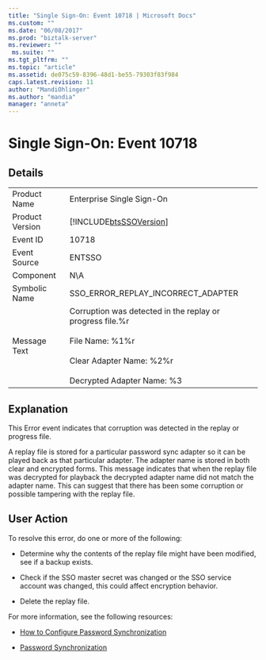 ```yaml
---
title: "Single Sign-On: Event 10718 | Microsoft Docs"
ms.custom: ""
ms.date: "06/08/2017"
ms.prod: "biztalk-server"
ms.reviewer: ""
 ms.suite: ""
ms.tgt_pltfrm: ""
ms.topic: "article"
ms.assetid: de075c59-8396-48d1-be55-79303f83f984
caps.latest.revision: 11
author: "MandiOhlinger"
ms.author: "mandia"
manager: "anneta"
---
```

# Single Sign-On: Event 10718
## Details  
  
|||  
|-|-|  
|Product Name|Enterprise Single Sign-On|  
|Product Version|[!INCLUDE[btsSSOVersion](../includes/btsssoversion-md.md)]|  
|Event ID|10718|  
|Event Source|ENTSSO|  
|Component|N\A|  
|Symbolic Name|SSO_ERROR_REPLAY_INCORRECT_ADAPTER|  
|Message Text|Corruption was detected in the replay or progress file.%r<br /><br /> File Name: %1%r<br /><br /> Clear Adapter Name: %2%r<br /><br /> Decrypted Adapter Name: %3|  
  
## Explanation  
 This Error event indicates that corruption was detected in the replay or progress file.  
  
 A replay file is stored for a particular password sync adapter so it can be played back as that particular adapter. The adapter name is stored in both clear and encrypted forms. This message indicates that when the replay file was decrypted for playback the decrypted adapter name did not match the adapter name. This can suggest that there has been some corruption or possible tampering with the replay file.  
  
## User Action  
 To resolve this error, do one or more of the following:  
  
-   Determine why the contents of the replay file might have been modified, see if a backup exists.  
  
-   Check if the SSO master secret was changed or the SSO service account was changed, this could affect encryption behavior.  
  
-   Delete the replay file.  
  
 For more information, see the following resources:  
  
-   [How to Configure Password Synchronization](../core/how-to-configure-password-synchronization.md)  
  
-   [Password Synchronization](../core/password-synchronization2.md)